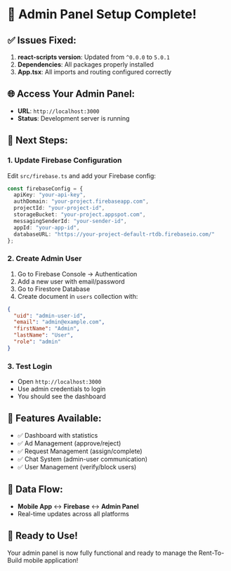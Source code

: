 # 🚀 Admin Panel Setup Complete!

## ✅ Issues Fixed:
1. **react-scripts version**: Updated from `^0.0.0` to `5.0.1`
2. **Dependencies**: All packages properly installed
3. **App.tsx**: All imports and routing configured correctly

## 🌐 Access Your Admin Panel:
- **URL**: `http://localhost:3000`
- **Status**: Development server is running

## 🔧 Next Steps:

### 1. Update Firebase Configuration
Edit `src/firebase.ts` and add your Firebase config:
```typescript
const firebaseConfig = {
  apiKey: "your-api-key",
  authDomain: "your-project.firebaseapp.com",
  projectId: "your-project-id",
  storageBucket: "your-project.appspot.com",
  messagingSenderId: "your-sender-id",
  appId: "your-app-id",
  databaseURL: "https://your-project-default-rtdb.firebaseio.com/"
};
```

### 2. Create Admin User
1. Go to Firebase Console → Authentication
2. Add a new user with email/password
3. Go to Firestore Database
4. Create document in `users` collection with:
```json
{
  "uid": "admin-user-id",
  "email": "admin@example.com",
  "firstName": "Admin",
  "lastName": "User",
  "role": "admin"
}
```

### 3. Test Login
- Open `http://localhost:3000`
- Use admin credentials to login
- You should see the dashboard

## 📱 Features Available:
- ✅ Dashboard with statistics
- ✅ Ad Management (approve/reject)
- ✅ Request Management (assign/complete)
- ✅ Chat System (admin-user communication)
- ✅ User Management (verify/block users)

## 🔄 Data Flow:
- **Mobile App** ↔ **Firebase** ↔ **Admin Panel**
- Real-time updates across all platforms

## 🎉 Ready to Use!
Your admin panel is now fully functional and ready to manage the Rent-To-Build mobile application!

